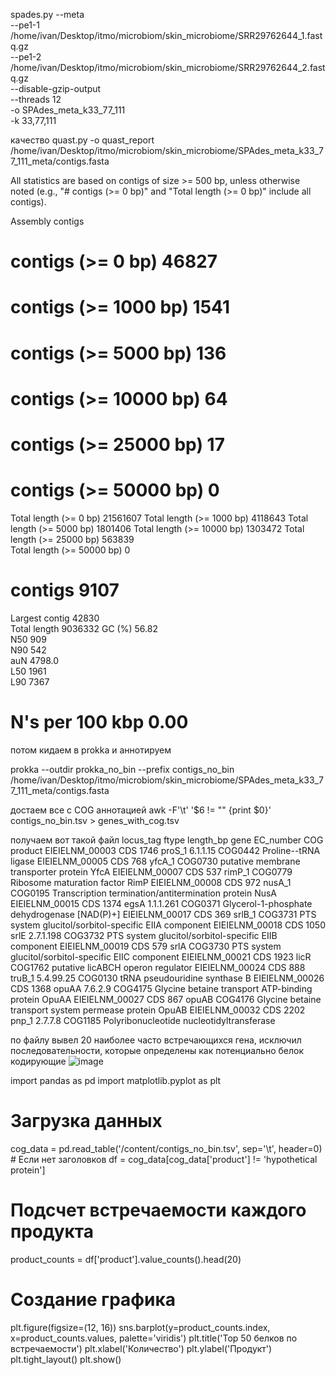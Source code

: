spades.py --meta \
    --pe1-1 /home/ivan/Desktop/itmo/microbiom/skin_microbiome/SRR29762644_1.fastq.gz \
    --pe1-2 /home/ivan/Desktop/itmo/microbiom/skin_microbiome/SRR29762644_2.fastq.gz \
    --disable-gzip-output \
    --threads 12 \
    -o SPAdes_meta_k33_77_111 \
    -k 33,77,111

качество quast.py -o quast_report /home/ivan/Desktop/itmo/microbiom/skin_microbiome/SPAdes_meta_k33_77_111_meta/contigs.fasta

All statistics are based on contigs of size >= 500 bp, unless otherwise noted (e.g., "# contigs (>= 0 bp)" and "Total length (>= 0 bp)" include all contigs).

Assembly                    contigs 
# contigs (>= 0 bp)         46827   
# contigs (>= 1000 bp)      1541    
# contigs (>= 5000 bp)      136     
# contigs (>= 10000 bp)     64      
# contigs (>= 25000 bp)     17      
# contigs (>= 50000 bp)     0       
Total length (>= 0 bp)      21561607
Total length (>= 1000 bp)   4118643 
Total length (>= 5000 bp)   1801406 
Total length (>= 10000 bp)  1303472 
Total length (>= 25000 bp)  563839  
Total length (>= 50000 bp)  0       
# contigs                   9107    
Largest contig              42830   
Total length                9036332 
GC (%)                      56.82   
N50                         909     
N90                         542     
auN                         4798.0  
L50                         1961    
L90                         7367    
# N's per 100 kbp           0.00    

потом кидаем в prokka и аннотируем

prokka --outdir prokka_no_bin --prefix contigs_no_bin /home/ivan/Desktop/itmo/microbiom/skin_microbiome/SPAdes_meta_k33_77_111_meta/contigs.fasta

достаем все с COG аннотацией
awk -F'\t' '$6 != "" {print $0}' contigs_no_bin.tsv > genes_with_cog.tsv

получаем вот такой файл 
locus_tag	ftype	length_bp	gene	EC_number	COG	product
EIEIELNM_00003	CDS	1746	proS_1	6.1.1.15	COG0442	Proline--tRNA ligase
EIEIELNM_00005	CDS	768	yfcA_1		COG0730	putative membrane transporter protein YfcA
EIEIELNM_00007	CDS	537	rimP_1		COG0779	Ribosome maturation factor RimP
EIEIELNM_00008	CDS	972	nusA_1		COG0195	Transcription termination/antitermination protein NusA
EIEIELNM_00015	CDS	1374	egsA	1.1.1.261	COG0371	Glycerol-1-phosphate dehydrogenase [NAD(P)+]
EIEIELNM_00017	CDS	369	srlB_1		COG3731	PTS system glucitol/sorbitol-specific EIIA component
EIEIELNM_00018	CDS	1050	srlE	2.7.1.198	COG3732	PTS system glucitol/sorbitol-specific EIIB component
EIEIELNM_00019	CDS	579	srlA		COG3730	PTS system glucitol/sorbitol-specific EIIC component
EIEIELNM_00021	CDS	1923	licR		COG1762	putative licABCH operon regulator
EIEIELNM_00024	CDS	888	truB_1	5.4.99.25	COG0130	tRNA pseudouridine synthase B
EIEIELNM_00026	CDS	1368	opuAA	7.6.2.9	COG4175	Glycine betaine transport ATP-binding protein OpuAA
EIEIELNM_00027	CDS	867	opuAB		COG4176	Glycine betaine transport system permease protein OpuAB
EIEIELNM_00032	CDS	2202	pnp_1	2.7.7.8	COG1185	Polyribonucleotide nucleotidyltransferase

по файлу вывел 20 наиболее часто встречающихся гена, исключил последовательности, которые определены как потенциально белок кодирующие
![image](https://github.com/user-attachments/assets/75e03d0d-232f-421a-9861-1243c055ca9d)


import pandas as pd
import matplotlib.pyplot as plt

# Загрузка данных
cog_data = pd.read_table('/content/contigs_no_bin.tsv', sep='\t', header=0)  # Если нет заголовков
df = cog_data[cog_data['product'] != 'hypothetical protein']

# Подсчет встречаемости каждого продукта
product_counts = df['product'].value_counts().head(20)

# Создание графика
plt.figure(figsize=(12, 16))
sns.barplot(y=product_counts.index, x=product_counts.values, palette='viridis')
plt.title('Top 50 белков по встречаемости')
plt.xlabel('Количество')
plt.ylabel('Продукт')
plt.tight_layout()
plt.show()


